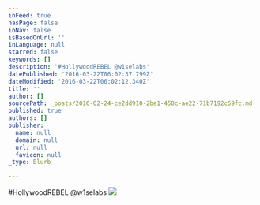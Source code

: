 ```yaml
---
inFeed: true
hasPage: false
inNav: false
isBasedOnUrl: ''
inLanguage: null
starred: false
keywords: []
description: '#HollywoodREBEL @w1selabs'
datePublished: '2016-03-22T06:02:37.799Z'
dateModified: '2016-03-22T06:02:12.340Z'
title: ''
author: []
sourcePath: _posts/2016-02-24-ce2dd910-2be1-450c-ae22-71b7192c69fc.md
published: true
authors: []
publisher:
  name: null
  domain: null
  url: null
  favicon: null
_type: Blurb

---
```

\#HollywoodREBEL @w1selabs
![](https://s3-us-west-2.amazonaws.com/the-grid-img/p/98b4eb50af882d3158f42b4002db22f90984c6c8.jpg)